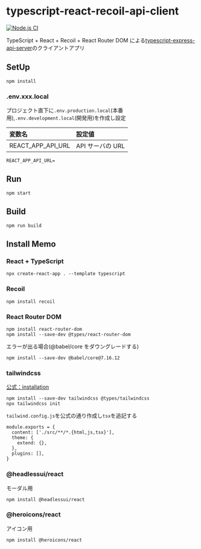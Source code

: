# typescript-react-recoil-api-client

[![Node.js CI](https://github.com/hironomiu/typescript-react-recoil-api-client/actions/workflows/node.js.yml/badge.svg)](https://github.com/hironomiu/typescript-react-recoil-api-client/actions/workflows/node.js.yml)

TypeScript + React + Recoil + React Router DOM による[typescript-express-api-server](https://github.com/hironomiu/typescript-express-api-server)のクライアントアプリ

## SetUp

```
npm install
```

### .env.xxx.local

プロジェクト直下に`.env.production.local`(本番用),`.env.development.local`(開発用)を作成し設定

| 変数名            | 設定値           |
| :---------------- | :--------------- |
| REACT_APP_API_URL | API サーバの URL |

```
REACT_APP_API_URL=
```

## Run

```
npm start
```

## Build

```
npm run build
```

## Install Memo

### React + TypeScript

```
npx create-react-app . --template typescript
```

### Recoil

```
npm install recoil
```

### React Router DOM

```
npm install react-router-dom
npm install --save-dev @types/react-router-dom
```

エラーが出る場合(@babel/core をダウングレードする)

```
npm install --save-dev @babel/core@7.16.12
```

### tailwindcss

[公式：installation](https://tailwindcss.com/docs/installation)

```
npm install --save-dev tailwindcss @types/tailwindcss
npx tailwindcss init
```

`tailwind.config.js`を公式の通り作成し`tsx`を追記する

```
module.exports = {
  content: ['./src/**/*.{html,js,tsx}'],
  theme: {
    extend: {},
  },
  plugins: [],
}
```

### @headlessui/react

モーダル用

```
npm install @headlessui/react
```

### @heroicons/react

アイコン用

```
npm install @heroicons/react
```
